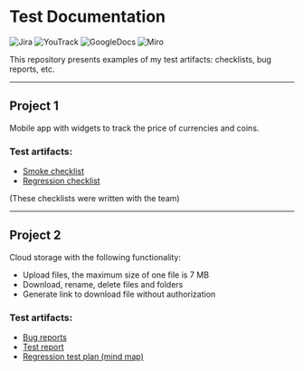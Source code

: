 # Test Documentation
![Jira](https://img.shields.io/badge/jira-316192?style=for-the-badge&logo=jira&logoColor=white)
![YouTrack](https://img.shields.io/badge/YouTrack-b4b6b8?style=for-the-badge&logo=jetbrains&logoColor=333333)
![GoogleDocs](https://img.shields.io/badge/GoogleDocs-333333?style=for-the-badge&logo=googledrive)
![Miro](https://img.shields.io/badge/Miro-ffd030?style=for-the-badge&logo=miro&logoColor=050038)

This repository presents examples of my test artifacts: checklists, bug reports, etc. 

---

## Project 1

Mobile app with widgets to track the price of currencies and coins.

### Test artifacts: 
- [Smoke checklist](https://docs.google.com/spreadsheets/d/1unFAvWBSd9reIXtD-Buhpf67WMB-RTWSxJeZy-lsU4M/edit?usp=sharing) 
- [Regression checklist](https://docs.google.com/spreadsheets/d/1JxkujT2-03cxBk7xHwigMDCZ1npgX5ClemrdpEgyOb0/edit?usp=sharing) 

(These checklists were written with the team)

---

## Project 2
Cloud storage with the following functionality: 
- Upload files, the maximum size of one file is 7 MB 
- Download, rename, delete files and folders
- Generate link to download file without authorization

### Test artifacts:
- [Bug reports](https://docs.google.com/spreadsheets/d/1fmArRB6nvBxU2BjQY6xPsxGx9-Pf4-F2l5oEbIdAJQk/edit?usp=sharing)
- [Test report](https://docs.google.com/document/d/1GVlBnM-k_fZsNew4QAwcoReLHAQHw65qmJEcrL4VQx4/edit?usp=sharing)
- [Regression test plan (mind map)](https://miro.com/app/board/uXjVMNBeTnM=/?share_link_id=287452285459)
